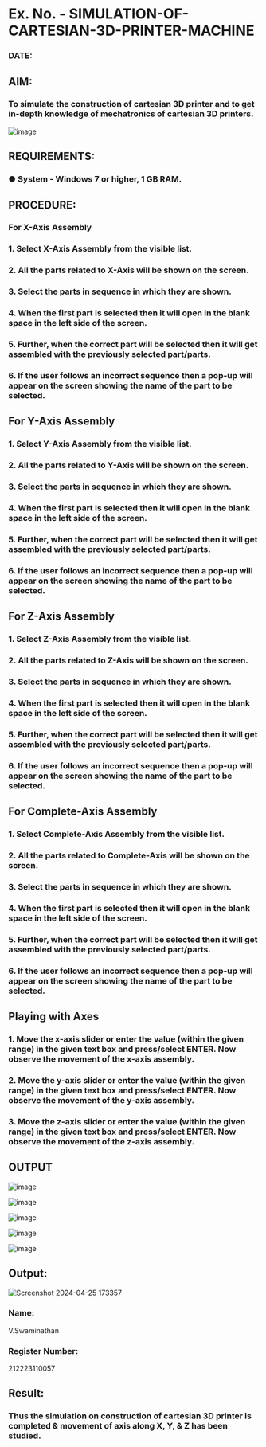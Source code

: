 # Ex. No.  - SIMULATION-OF-CARTESIAN-3D-PRINTER-MACHINE
### DATE: 

## AIM:
### To simulate the construction of cartesian 3D printer and to get in-depth knowledge of mechatronics of cartesian 3D printers.

![image](https://github.com/Sellakumar1987/Ex.-No.-3---SIMULATION-OF-CARTESIAN-3D-PRINTER-MACHINE/assets/113594316/69572917-1257-45d7-bf57-ff48a6e5a711)

## REQUIREMENTS:
### ●	System - Windows 7 or higher, 1 GB RAM.

## PROCEDURE:
### For X-Axis Assembly
###   1.	Select X-Axis Assembly from the visible list.
###   2.	All the parts related to X-Axis will be shown on the screen.
###   3.	Select the parts in sequence in which they are shown.
###   4.	When the first part is selected then it will open in the blank space in the left side of the screen.
###   5.	Further, when the correct part will be selected then it will get assembled with the previously selected part/parts.
###   6.	If the user follows an incorrect sequence then a pop-up will appear on the screen showing the name of the part to be selected.

## For Y-Axis Assembly
###   1.	Select Y-Axis Assembly from the visible list.
###   2.	All the parts related to Y-Axis will be shown on the screen.
###   3.	Select the parts in sequence in which they are shown.
###   4.	When the first part is selected then it will open in the blank space in the left side of the screen.
###   5.	Further, when the correct part will be selected then it will get assembled with the previously selected part/parts.
###   6.	If the user follows an incorrect sequence then a pop-up will appear on the screen showing the name of the part to be selected.

## For Z-Axis Assembly
###   1.	Select Z-Axis Assembly from the visible list.
###   2.	All the parts related to Z-Axis will be shown on the screen.
###   3.	Select the parts in sequence in which they are shown.
###   4.	When the first part is selected then it will open in the blank space in the left side of the screen.
###   5.	Further, when the correct part will be selected then it will get assembled with the previously selected part/parts.
###   6.	If the user follows an incorrect sequence then a pop-up will appear on the screen showing the name of the part to be selected.

## For Complete-Axis Assembly
###   1.	Select Complete-Axis Assembly from the visible list.
###   2.	All the parts related to Complete-Axis will be shown on the screen.
###   3.	Select the parts in sequence in which they are shown.
###   4.	When the first part is selected then it will open in the blank space in the left side of the screen.
###   5.	Further, when the correct part will be selected then it will get assembled with the previously selected part/parts.
###   6.	If the user follows an incorrect sequence then a pop-up will appear on the screen showing the name of the part to be selected.

## Playing with Axes
###   1.	Move the x-axis slider or enter the value (within the given range) in the given text box and press/select ENTER. Now observe the movement of the x-axis assembly.
###   2.	Move the y-axis slider or enter the value (within the given range) in the given text box and press/select ENTER. Now observe the movement of the y-axis assembly.
###   3.	Move the z-axis slider or enter the value (within the given range) in the given text box and press/select ENTER. Now observe the movement of the z-axis assembly.

## OUTPUT
![image](https://github.com/Sellakumar1987/Ex.-No.-3---SIMULATION-OF-CARTESIAN-3D-PRINTER-MACHINE/assets/113594316/3b394ffa-4aea-4e56-a12b-eccab47afee5)

![image](https://github.com/Sellakumar1987/Ex.-No.-3---SIMULATION-OF-CARTESIAN-3D-PRINTER-MACHINE/assets/113594316/cf47ce68-c7b4-4cbc-b57f-ccd68b7bcbb7)

![image](https://github.com/Sellakumar1987/Ex.-No.-3---SIMULATION-OF-CARTESIAN-3D-PRINTER-MACHINE/assets/113594316/803397cb-5685-4bc2-82c2-6b1d1e3a2eec)

![image](https://github.com/Sellakumar1987/Ex.-No.-3---SIMULATION-OF-CARTESIAN-3D-PRINTER-MACHINE/assets/113594316/45ac4da8-f236-4e23-b0ce-a77aac6ac8b0)

![image](https://github.com/Sellakumar1987/Ex.-No.-3---SIMULATION-OF-CARTESIAN-3D-PRINTER-MACHINE/assets/113594316/e00b82b4-9aff-400f-9c57-288254dc3cd2)

## Output:
![Screenshot 2024-04-25 173357](https://github.com/SwaminathanV23000747/Ex.-No.-3---SIMULATION-OF-CARTESIAN-3D-PRINTER-MACHINE/assets/148931113/f330ee8b-4e2a-4a10-b760-8342285693b5)

### Name: 
V.Swaminathan
### Register Number:
212223110057
## Result: 
### Thus the simulation on construction of cartesian 3D printer is completed & movement of axis along X, Y, & Z has been studied.
